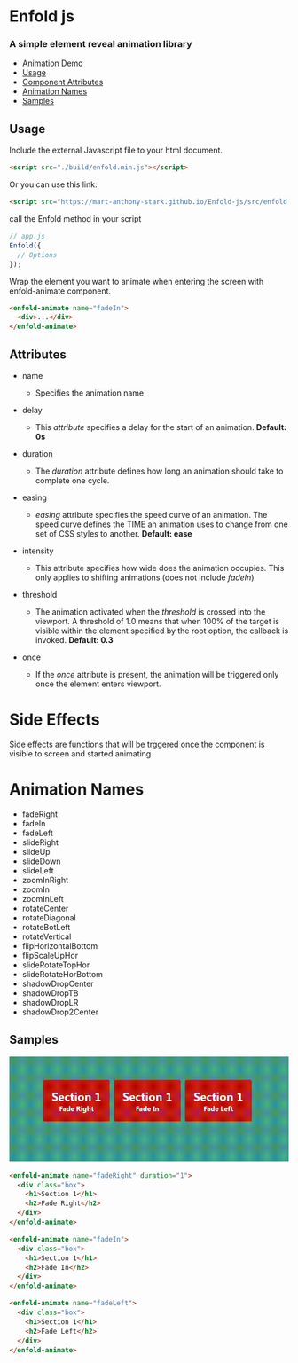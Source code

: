 # Enfold js

### A simple element reveal animation library

- [Animation Demo](https://mart-anthony-stark.github.io/Enfold-js/)
- [Usage](https://github.com/mart-anthony-stark/Enfold-js#usage)
- [Component Attributes](https://github.com/mart-anthony-stark/Enfold-js#attributes)
- [Animation Names](https://github.com/mart-anthony-stark/Enfold-js#animation-names)
- [Samples](https://github.com/mart-anthony-stark/Enfold-js#samples)

## Usage

Include the external Javascript file to your html document.

```html
<script src="./build/enfold.min.js"></script>
```

Or you can use this link:

```html
<script src="https://mart-anthony-stark.github.io/Enfold-js/src/enfold.min.js"></script>
```

call the Enfold method in your script

```javascript
// app.js
Enfold({
  // Options
});
```

Wrap the element you want to animate when entering the screen with enfold-animate component.

```html
<enfold-animate name="fadeIn">
  <div>...</div>
</enfold-animate>
```

## Attributes

- name
  - Specifies the animation name
- delay
  - This _attribute_ specifies a delay for the start of an animation. **Default: 0s**
- duration
  - The _duration_ attribute defines how long an animation should take to complete one cycle.
- easing

  - _easing_ attribute specifies the speed curve of an animation. The speed curve defines the TIME an animation uses to change from one set of CSS styles to another. **Default: ease**

- intensity
  - This attribute specifies how wide does the animation occupies. This only applies to shifting animations (does not include _fadeIn_)
- threshold
  - The animation activated when the _threshold_ is crossed into the viewport. A threshold of 1.0 means that when 100% of the target is visible within the element specified by the root option, the callback is invoked. **Default: 0.3**
- once
  - If the _once_ attribute is present, the animation will be triggered only once the element enters viewport.

# Side Effects

Side effects are functions that will be trggered once the component is visible to screen and started animating


# Animation Names

- fadeRight
- fadeIn
- fadeLeft
- slideRight
- slideUp
- slideDown
- slideLeft
- zoomInRight
- zoomIn
- zoomInLeft
- rotateCenter
- rotateDiagonal
- rotateBotLeft
- rotateVertical
- flipHorizontalBottom
- flipScaleUpHor
- slideRotateTopHor
- slideRotateHorBottom
- shadowDropCenter
- shadowDropTB
- shadowDropLR
- shadowDrop2Center

## Samples

![img](https://github.com/mart-anthony-stark/Enfold-js/blob/main/docs/src/animations/section1.gif?raw=true)

```html
<enfold-animate name="fadeRight" duration="1">
  <div class="box">
    <h1>Section 1</h1>
    <h2>Fade Right</h2>
  </div>
</enfold-animate>
```

```html
<enfold-animate name="fadeIn">
  <div class="box">
    <h1>Section 1</h1>
    <h2>Fade In</h2>
  </div>
</enfold-animate>
```

```html
<enfold-animate name="fadeLeft">
  <div class="box">
    <h1>Section 1</h1>
    <h2>Fade Left</h2>
  </div>
</enfold-animate>
```
